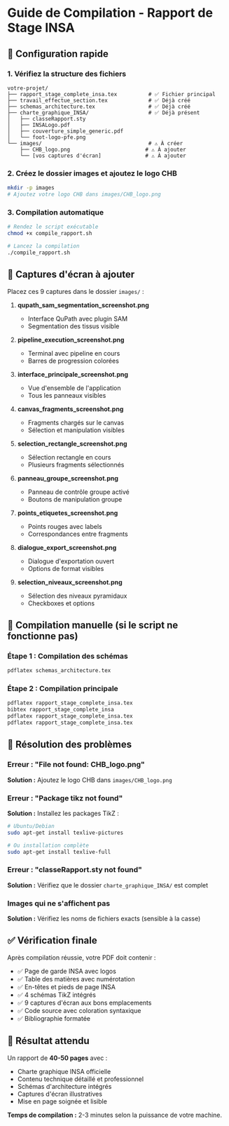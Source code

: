 # Guide de Compilation - Rapport de Stage INSA

## 🎯 Configuration rapide

### 1. Vérifiez la structure des fichiers
```
votre-projet/
├── rapport_stage_complete_insa.tex          # ✅ Fichier principal
├── travail_effectue_section.tex             # ✅ Déjà créé
├── schemas_architecture.tex                 # ✅ Déjà créé
├── charte_graphique_INSA/                   # ✅ Déjà présent
│   ├── classeRapport.sty
│   ├── INSALogo.pdf
│   ├── couverture_simple_generic.pdf
│   └── foot-logo-pfe.png
└── images/                                  # ⚠️ À créer
    ├── CHB_logo.png                        # ⚠️ À ajouter
    └── [vos captures d'écran]              # ⚠️ À ajouter
```

### 2. Créez le dossier images et ajoutez le logo CHB
```bash
mkdir -p images
# Ajoutez votre logo CHB dans images/CHB_logo.png
```

### 3. Compilation automatique
```bash
# Rendez le script exécutable
chmod +x compile_rapport.sh

# Lancez la compilation
./compile_rapport.sh
```

## 📸 Captures d'écran à ajouter

Placez ces 9 captures dans le dossier `images/` :

1. **qupath_sam_segmentation_screenshot.png**
   - Interface QuPath avec plugin SAM
   - Segmentation des tissus visible

2. **pipeline_execution_screenshot.png**
   - Terminal avec pipeline en cours
   - Barres de progression colorées

3. **interface_principale_screenshot.png**
   - Vue d'ensemble de l'application
   - Tous les panneaux visibles

4. **canvas_fragments_screenshot.png**
   - Fragments chargés sur le canvas
   - Sélection et manipulation visibles

5. **selection_rectangle_screenshot.png**
   - Sélection rectangle en cours
   - Plusieurs fragments sélectionnés

6. **panneau_groupe_screenshot.png**
   - Panneau de contrôle groupe activé
   - Boutons de manipulation groupe

7. **points_etiquetes_screenshot.png**
   - Points rouges avec labels
   - Correspondances entre fragments

8. **dialogue_export_screenshot.png**
   - Dialogue d'exportation ouvert
   - Options de format visibles

9. **selection_niveaux_screenshot.png**
   - Sélection des niveaux pyramidaux
   - Checkboxes et options

## 🔧 Compilation manuelle (si le script ne fonctionne pas)

### Étape 1 : Compilation des schémas
```bash
pdflatex schemas_architecture.tex
```

### Étape 2 : Compilation principale
```bash
pdflatex rapport_stage_complete_insa.tex
bibtex rapport_stage_complete_insa
pdflatex rapport_stage_complete_insa.tex
pdflatex rapport_stage_complete_insa.tex
```

## 🚨 Résolution des problèmes

### Erreur : "File not found: CHB_logo.png"
**Solution :** Ajoutez le logo CHB dans `images/CHB_logo.png`

### Erreur : "Package tikz not found"
**Solution :** Installez les packages TikZ :
```bash
# Ubuntu/Debian
sudo apt-get install texlive-pictures

# Ou installation complète
sudo apt-get install texlive-full
```

### Erreur : "classeRapport.sty not found"
**Solution :** Vérifiez que le dossier `charte_graphique_INSA/` est complet

### Images qui ne s'affichent pas
**Solution :** Vérifiez les noms de fichiers exacts (sensible à la casse)

## ✅ Vérification finale

Après compilation réussie, votre PDF doit contenir :
- ✅ Page de garde INSA avec logos
- ✅ Table des matières avec numérotation
- ✅ En-têtes et pieds de page INSA
- ✅ 4 schémas TikZ intégrés
- ✅ 9 captures d'écran aux bons emplacements
- ✅ Code source avec coloration syntaxique
- ✅ Bibliographie formatée

## 🎉 Résultat attendu

Un rapport de **40-50 pages** avec :
- Charte graphique INSA officielle
- Contenu technique détaillé et professionnel
- Schémas d'architecture intégrés
- Captures d'écran illustratives
- Mise en page soignée et lisible

**Temps de compilation :** 2-3 minutes selon la puissance de votre machine.